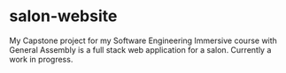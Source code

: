 # salon-website
My Capstone project for my Software Engineering Immersive course with General Assembly is a full stack web application for a salon. Currently a work in progress.